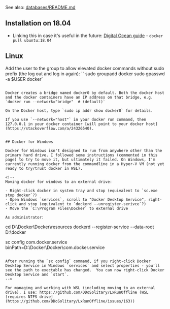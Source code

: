 See also: [databases/README.md](https://github.com/isedwards/kb/blob/master/databases/README.md)

## Installation on 18.04

- Linking this in case it's useful in the future: [Digital Ocean guide](https://www.digitalocean.com/community/tutorials/how-to-install-and-use-docker-on-ubuntu-18-04) - `docker pull ubuntu:18.04`

## Linux

Add the user to the group to allow elevated docker commands without sudo prefix (the log out and log in again): 
``
sudo groupadd docker
sudo gpasswd -a $USER docker`
```

Docker creates a bridge named docker0 by default. Both the docker host and the docker containers have an IP address on that bridge, e.g. `docker run --network="bridge"  # (default)`

On the Docker host, type `sudo ip addr show docker0` for details.

If you use `--network="host"` in your docker run command, then 127.0.0.1 in your docker container [will point to your docker host](https://stackoverflow.com/a/24326540).


## Docker for Windows

Docker for Windows isn't designed to run from anywhere other than the primary hard drive. I followed some instructions (commented in this page) to try to move it, but ultimately it failed. On Windows, I'm currently running docker from the commandline in a Hyper-V VM (not yet ready to try/trust docker in WSL).

<!--
Moving docker for windows to an external drive:

- Right-click docker in system tray and stop (equivalent to `sc.exe stop docker`?)
- Open Windows `services`, scroll to "Docker Desktop Service", right-click and stop (equivalent to `dockerd --unregister-serivce`?)
- Move the `C:\Program Files\Docker` to external drive

As administrator:
```
cd D:\Docker\Docker\resources
dockerd --register-service --data-root D:\docker

sc config com.docker.service binPath=D:\Docker\Docker\com.docker.service
```

After running the `sc config` command, if you right-click Docker Desktop Service in Windows `services` and select properties - you'll see the path to exectable has changed.  You can now right-click Docker Desktop Service and `start`.
-->

For managing and working with WSL (including moving to an external drive), I use: https://github.com/DDoSolitary/LxRunOffline (WSL [requires NTFS drive](https://github.com/DDoSolitary/LxRunOffline/issues/163))
